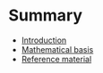 # Summary

* [Introduction](README.md)
* [Mathematical basis](mathematical-basis.md)
* [Reference material](reference-material.md)

